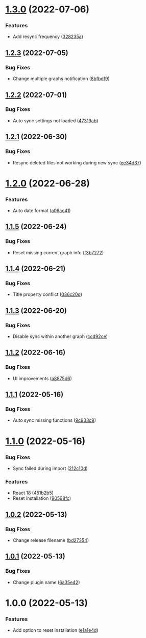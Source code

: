 # [1.3.0](https://github.com/readwiseio/logseq-readwise-official-plugin/compare/v1.2.3...v1.3.0) (2022-07-06)


### Features

* Add resync frequency ([328235a](https://github.com/readwiseio/logseq-readwise-official-plugin/commit/328235a4e7b35d9683bd55cdf8d4ac69375346e6))

## [1.2.3](https://github.com/readwiseio/logseq-readwise-official-plugin/compare/v1.2.2...v1.2.3) (2022-07-05)


### Bug Fixes

* Change multiple graphs notification ([8bfbdf9](https://github.com/readwiseio/logseq-readwise-official-plugin/commit/8bfbdf93bd51bed4bd6c82694400dff74a5ede63))

## [1.2.2](https://github.com/readwiseio/logseq-readwise-official-plugin/compare/v1.2.1...v1.2.2) (2022-07-01)


### Bug Fixes

* Auto sync settings not loaded ([47319ab](https://github.com/readwiseio/logseq-readwise-official-plugin/commit/47319ab9462ca0834468dd926162454872f2190f))

## [1.2.1](https://github.com/readwiseio/logseq-readwise-official-plugin/compare/v1.2.0...v1.2.1) (2022-06-30)


### Bug Fixes

* Resync deleted files not working during new sync ([ee34d37](https://github.com/readwiseio/logseq-readwise-official-plugin/commit/ee34d37f318bc3b34806eed7361fba8409871743))

# [1.2.0](https://github.com/readwiseio/logseq-readwise-official-plugin/compare/v1.1.5...v1.2.0) (2022-06-28)


### Features

* Auto date format ([a06ac41](https://github.com/readwiseio/logseq-readwise-official-plugin/commit/a06ac419e0a7203d412b30afea9694ed961b7b66))

## [1.1.5](https://github.com/readwiseio/logseq-readwise-official-plugin/compare/v1.1.4...v1.1.5) (2022-06-24)


### Bug Fixes

* Reset missing current graph info ([f3b7272](https://github.com/readwiseio/logseq-readwise-official-plugin/commit/f3b7272337143d4825b580947d4d55ff76e3a5bc))

## [1.1.4](https://github.com/readwiseio/logseq-readwise-official-plugin/compare/v1.1.3...v1.1.4) (2022-06-21)


### Bug Fixes

* Title property conflict ([036c20d](https://github.com/readwiseio/logseq-readwise-official-plugin/commit/036c20d7f10fd93669df27dfa17e55812342a371))

## [1.1.3](https://github.com/readwiseio/logseq-readwise-official-plugin/compare/v1.1.2...v1.1.3) (2022-06-20)


### Bug Fixes

* Disable sync within another graph ([ccd92ce](https://github.com/readwiseio/logseq-readwise-official-plugin/commit/ccd92ce88ff9a622012d134e4cef5feb2017b145))

## [1.1.2](https://github.com/readwiseio/logseq-readwise-official-plugin/compare/v1.1.1...v1.1.2) (2022-06-16)


### Bug Fixes

* UI improvements ([a8875d6](https://github.com/readwiseio/logseq-readwise-official-plugin/commit/a8875d63ca65bdb8c76b65071ff0be0d01a238f2))

## [1.1.1](https://github.com/readwiseio/logseq-readwise-official-plugin/compare/v1.1.0...v1.1.1) (2022-05-16)


### Bug Fixes

* Auto sync missing functions ([9c933c9](https://github.com/readwiseio/logseq-readwise-official-plugin/commit/9c933c93d8f8f49955d8a0f1a054477e1871db60))

# [1.1.0](https://github.com/readwiseio/logseq-readwise-official-plugin/compare/v1.0.2...v1.1.0) (2022-05-16)


### Bug Fixes

* Sync failed during import ([212c10d](https://github.com/readwiseio/logseq-readwise-official-plugin/commit/212c10d21e4971ded7326d9ad22b0a0af2e589c7))


### Features

* React 18 ([451b2b5](https://github.com/readwiseio/logseq-readwise-official-plugin/commit/451b2b5b891f50a566c3f4365859d38086174326))
* Reset installation ([90598fc](https://github.com/readwiseio/logseq-readwise-official-plugin/commit/90598fcab80eced2ceb54bb4d0db75f921d8fe5c))

## [1.0.2](https://github.com/readwiseio/logseq-readwise-official-plugin/compare/v1.0.1...v1.0.2) (2022-05-13)


### Bug Fixes

* Change release filename ([bd27354](https://github.com/readwiseio/logseq-readwise-official-plugin/commit/bd27354c2e24ce84241c1659bdbf028f571ae8e9))

## [1.0.1](https://github.com/readwiseio/logseq-readwise-official-plugin/compare/v1.0.0...v1.0.1) (2022-05-13)


### Bug Fixes

* Change plugin name ([6a35e42](https://github.com/readwiseio/logseq-readwise-official-plugin/commit/6a35e42f1f9c7aaaab060a16ca7d6d4d754ca8b1))

# 1.0.0 (2022-05-13)


### Features

* Add option to reset installation ([e1a1e4d](https://github.com/readwiseio/logseq-readwise-official-plugin/commit/e1a1e4d35cacda86dfa05325c41e8b88ab3fceac))
